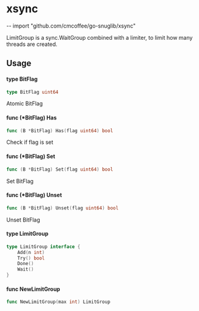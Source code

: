 # xsync
--
    import "github.com/cmcoffee/go-snuglib/xsync"

LimitGroup is a sync.WaitGroup combined with a limiter, to limit how many
threads are created.

## Usage

#### type BitFlag

```go
type BitFlag uint64
```

Atomic BitFlag

#### func (*BitFlag) Has

```go
func (B *BitFlag) Has(flag uint64) bool
```
Check if flag is set

#### func (*BitFlag) Set

```go
func (B *BitFlag) Set(flag uint64) bool
```
Set BitFlag

#### func (*BitFlag) Unset

```go
func (B *BitFlag) Unset(flag uint64) bool
```
Unset BitFlag

#### type LimitGroup

```go
type LimitGroup interface {
	Add(n int)
	Try() bool
	Done()
	Wait()
}
```


#### func  NewLimitGroup

```go
func NewLimitGroup(max int) LimitGroup
```
